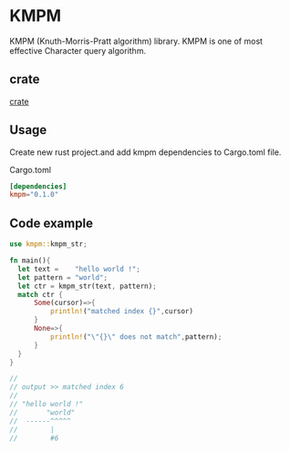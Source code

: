 # KMPM

KMPM (Knuth-Morris-Pratt algorithm) library. KMPM is one of most effective Character query algorithm.

## crate

 [crate]("https://crates.io/crates/kmpm")

## Usage

Create new rust project.and add kmpm dependencies to Cargo.toml file.

Cargo.toml

```toml
[dependencies]
kmpm="0.1.0"
```

## Code example

```rs
use kmpm::kmpm_str;

fn main(){
  let text =    "hello world !";
  let pattern = "world";
  let ctr = kmpm_str(text, pattern);
  match ctr {
      Some(cursor)=>{
          println!("matched index {}",cursor)
      }
      None=>{
          println!("\"{}\" does not match",pattern);
      }
  }
}

//
// output >> matched index 6
//
// "hello world !"
//       "world"
//  ------^^^^^
//        |
//        #6
```
